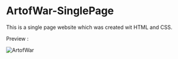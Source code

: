 # ArtofWar-SinglePage

This is a single page website which was created wit HTML and CSS.

Preview :

![ArtofWar](https://github.com/mhakby/ArtofWar-SinglePage/assets/123645842/aae034ee-5a82-42b8-a2e6-70e676f70c87)
